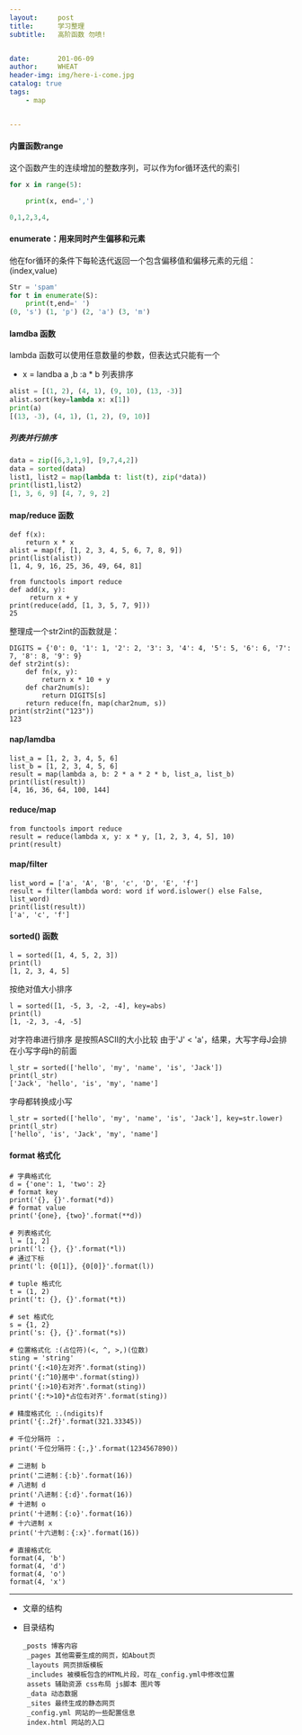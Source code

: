 ```yaml
---
layout:     post
title:      学习整理
subtitle:   高阶函数 勿喷!


date:       201-06-09
author:     WHEAT
header-img: img/here-i-come.jpg
catalog: true
tags:
    - map


---
```

#### 内置函数range
这个函数产生的连续增加的整数序列，可以作为for循环迭代的索引
~~~python 
for x in range(5):

    print(x, end=',')

0,1,2,3,4,
~~~
#### enumerate：用来同时产生偏移和元素
他在for循环的条件下每轮迭代返回一个包含偏移值和偏移元素的元组：(index,value)
~~~python
Str = 'spam'
for t in enumerate(S):
    print(t,end=' ')
(0, 's') (1, 'p') (2, 'a') (3, 'm')
~~~
#### lamdba 函数
lambda 函数可以使用任意数量的参数，但表达式只能有一个
* x = landba a ,b :a * b
列表排序
~~~python 
alist = [(1, 2), (4, 1), (9, 10), (13, -3)]
alist.sort(key=lambda x: x[1])
print(a)
[(13, -3), (4, 1), (1, 2), (9, 10)]
~~~
##### 列表并行排序
~~~python
data = zip([6,3,1,9], [9,7,4,2])
data = sorted(data)
list1, list2 = map(lambda t: list(t), zip(*data))
print(list1,list2)
[1, 3, 6, 9] [4, 7, 9, 2]
~~~
#### map/reduce 函数
~~~
def f(x):
    return x * x
alist = map(f, [1, 2, 3, 4, 5, 6, 7, 8, 9])
print(list(alist))
[1, 4, 9, 16, 25, 36, 49, 64, 81]
~~~
~~~
from functools import reduce
def add(x, y):
     return x + y
print(reduce(add, [1, 3, 5, 7, 9]))
25
~~~
整理成一个str2int的函数就是：
~~~from functools import reduce
DIGITS = {'0': 0, '1': 1, '2': 2, '3': 3, '4': 4, '5': 5, '6': 6, '7': 7, '8': 8, '9': 9}
def str2int(s):
    def fn(x, y):
        return x * 10 + y
    def char2num(s):
        return DIGITS[s]
    return reduce(fn, map(char2num, s))
print(str2int("123"))
123
~~~
#### nap/lamdba
~~~
list_a = [1, 2, 3, 4, 5, 6]
list_b = [1, 2, 3, 4, 5, 6]
result = map(lambda a, b: 2 * a * 2 * b, list_a, list_b)
print(list(result))
[4, 16, 36, 64, 100, 144]
~~~
#### reduce/map
~~~
from functools import reduce
result = reduce(lambda x, y: x * y, [1, 2, 3, 4, 5], 10)
print(result)
~~~
#### map/filter
~~~
list_word = ['a', 'A', 'B', 'c', 'D', 'E', 'f']
result = filter(lambda word: word if word.islower() else False, list_word)
print(list(result))
['a', 'c', 'f']
~~~
#### sorted() 函数
~~~
l = sorted([1, 4, 5, 2, 3])
print(l)
[1, 2, 3, 4, 5]
~~~
按绝对值大小排序
~~~
l = sorted([1, -5, 3, -2, -4], key=abs)
print(l)
[1, -2, 3, -4, -5]
~~~
对字符串进行排序    是按照ASCII的大小比较 由于'J' < 'a'，结果，大写字母J会排在小写字母h的前面
~~~
l_str = sorted(['hello', 'my', 'name', 'is', 'Jack'])
print(l_str)
['Jack', 'hello', 'is', 'my', 'name']
~~~
字母都转换成小写
~~~
l_str = sorted(['hello', 'my', 'name', 'is', 'Jack'], key=str.lower)
print(l_str)
['hello', 'is', 'Jack', 'my', 'name']
~~~
#### format 格式化
~~~
# 字典格式化
d = {'one': 1, 'two': 2}
# format key
print('{}, {}'.format(*d))
# format value
print('{one}, {two}'.format(**d))

# 列表格式化
l = [1, 2]
print('l: {}, {}'.format(*l))
# 通过下标
print('l: {0[1]}, {0[0]}'.format(l))

# tuple 格式化
t = (1, 2)
print('t: {}, {}'.format(*t))

# set 格式化
s = {1, 2}
print('s: {}, {}'.format(*s))

# 位置格式化 :(占位符)(<, ^, >,)(位数)
sting = 'string'
print('{:<10}左对齐'.format(sting))
print('{:^10}居中'.format(sting))
print('{:>10}右对齐'.format(sting))
print('{:*>10}*占位右对齐'.format(sting))

# 精度格式化 :.(ndigits)f
print('{:.2f}'.format(321.33345))

# 千位分隔符 ：，
print('千位分隔符：{:,}'.format(1234567890))

# 二进制 b
print('二进制：{:b}'.format(16))
# 八进制 d
print('八进制：{:d}'.format(16))
# 十进制 o
print('十进制：{:o}'.format(16))
# 十六进制 x
print('十六进制：{:x}'.format(16))

# 直接格式化
format(4, 'b')
format(4, 'd')
format(4, 'o')
format(4, 'x')
~~~


------







  



  



  






















- 文章的结构


- 目录结构

  ```shell
  _posts 博客内容
   _pages 其他需要生成的网页，如About页
   _layouts 网页排版模板
   _includes 被模板包含的HTML片段，可在_config.yml中修改位置
   assets 辅助资源 css布局 js脚本 图片等
   _data 动态数据
   _sites 最终生成的静态网页
   _config.yml 网站的一些配置信息
   index.html 网站的入口
  
  
  ```

  [jekyll]: http://jekyllthemes.org/
  [markdown]: https://www.jianshu.com/p/191d1e21f7ed

  


